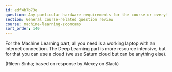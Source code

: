 ```yaml
---
id: edf4b7b73e
question: Any particular hardware requirements for the course or everything is mostly cloud? TIA! Couldn't really find this in the FAQ.
section: General course-related question review
course: machine-learning-zoomcamp
sort_order: 140
---
```


For the Machine Learning part, all you need is a working laptop with an internet connection. The Deep Learning part is more resource intensive, but for that you can use a cloud (we use Saturn cloud but can be anything else).

(Rileen Sinha; based on response by Alexey on Slack)

